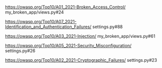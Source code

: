 https://owasp.org/Top10/A01_2021-Broken_Access_Control/ my_broken_app/views.py#24

https://owasp.org/Top10/A07_2021-Identification_and_Authentication_Failures/ settings.py#88

https://owasp.org/Top10/A03_2021-Injection/ my_broken_app/views.py#61

https://owasp.org/Top10/A05_2021-Security_Misconfiguration/ settings.py#26

https://owasp.org/Top10/A02_2021-Cryptographic_Failures/ settings.py#23
